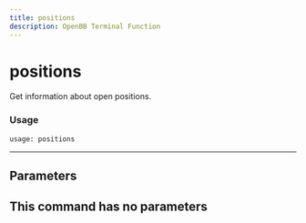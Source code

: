 ```yaml
---
title: positions
description: OpenBB Terminal Function
---
```


# positions

Get information about open positions.

### Usage 
```python
usage: positions
```
---
## Parameters

This command has no parameters
---
